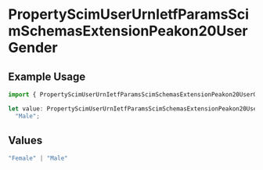 # PropertyScimUserUrnIetfParamsScimSchemasExtensionPeakon20UserGender

## Example Usage

```typescript
import { PropertyScimUserUrnIetfParamsScimSchemasExtensionPeakon20UserGender } from "@unified-api/typescript-sdk/sdk/models/shared";

let value: PropertyScimUserUrnIetfParamsScimSchemasExtensionPeakon20UserGender =
  "Male";
```

## Values

```typescript
"Female" | "Male"
```